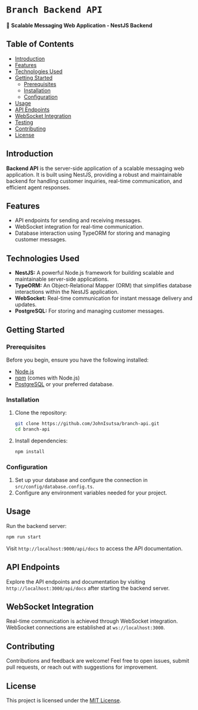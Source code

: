 # `Branch Backend API`

🚀 **Scalable Messaging Web Application - NestJS Backend**

## Table of Contents
- [Introduction](#introduction)
- [Features](#features)
- [Technologies Used](#technologies-used)
- [Getting Started](#getting-started)
  - [Prerequisites](#prerequisites)
  - [Installation](#installation)
  - [Configuration](#configuration)
- [Usage](#usage)
- [API Endpoints](#api-endpoints)
- [WebSocket Integration](#websocket-integration)
- [Testing](#testing)
- [Contributing](#contributing)
- [License](#license)

## Introduction

**<Your Project Name> Backend API** is the server-side application of a scalable messaging web application. It is built using NestJS, providing a robust and maintainable backend for handling customer inquiries, real-time communication, and efficient agent responses.

## Features

- API endpoints for sending and receiving messages.
- WebSocket integration for real-time communication.
- Database interaction using TypeORM for storing and managing customer messages.

## Technologies Used

- **NestJS:** A powerful Node.js framework for building scalable and maintainable server-side applications.
- **TypeORM:** An Object-Relational Mapper (ORM) that simplifies database interactions within the NestJS application.
- **WebSocket:** Real-time communication for instant message delivery and updates.
- **PostgreSQL:** For storing and managing customer messages.

## Getting Started

### Prerequisites

Before you begin, ensure you have the following installed:

- [Node.js](https://nodejs.org/)
- [npm](https://www.npmjs.com/) (comes with Node.js)
- [PostgreSQL](https://www.postgresql.org/) or your preferred database.

### Installation

1. Clone the repository:
   ```bash
   git clone https://github.com/JohnIsutsa/branch-api.git
   cd branch-api
   ```

2. Install dependencies:
   ```bash
   npm install
   ```

### Configuration

1. Set up your database and configure the connection in `src/config/database.config.ts`.
2. Configure any environment variables needed for your project.

## Usage

Run the backend server:

```bash
npm run start
```

Visit `http://localhost:9000/api/docs` to access the API documentation.

## API Endpoints

Explore the API endpoints and documentation by visiting `http://localhost:3000/api/docs` after starting the backend server.

## WebSocket Integration

Real-time communication is achieved through WebSocket integration. WebSocket connections are established at `ws://localhost:3000`.


## Contributing

Contributions and feedback are welcome! Feel free to open issues, submit pull requests, or reach out with suggestions for improvement.

## License

This project is licensed under the [MIT License](LICENSE).
